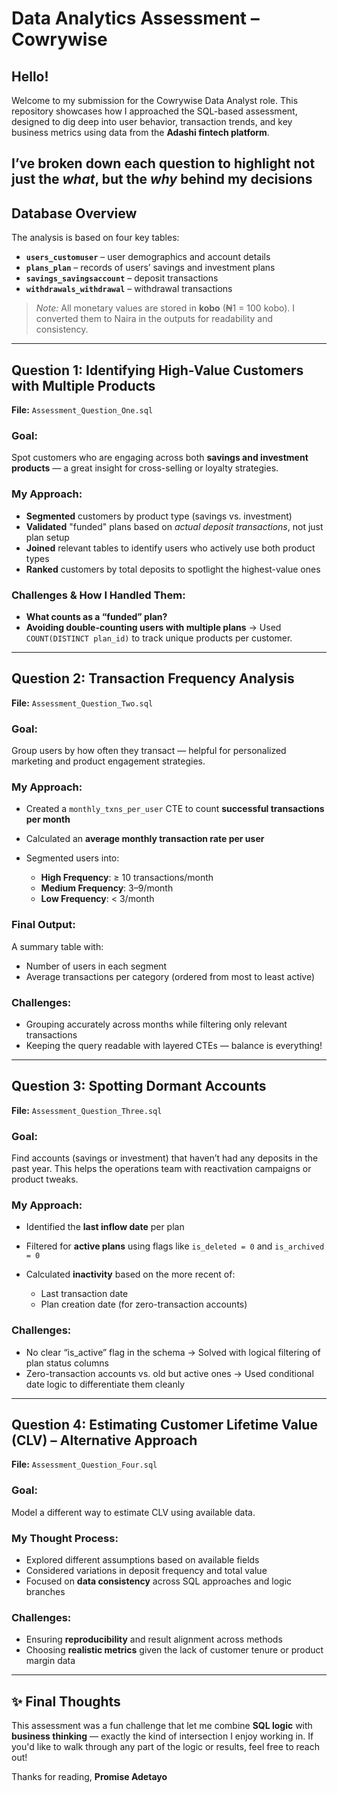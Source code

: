 
#  Data Analytics Assessment – Cowrywise

##  Hello!

Welcome to my submission for the Cowrywise Data Analyst role. This repository showcases how I approached the SQL-based assessment, designed to dig deep into user behavior, transaction trends, and key business metrics using data from the **Adashi fintech platform**.

I’ve broken down each question to highlight not just the *what*, but the *why* behind my decisions 
---

## Database Overview

The analysis is based on four key tables:

* **`users_customuser`** – user demographics and account details
* **`plans_plan`** – records of users’ savings and investment plans
* **`savings_savingsaccount`** – deposit transactions
* **`withdrawals_withdrawal`** – withdrawal transactions

>  *Note:* All monetary values are stored in **kobo** (₦1 = 100 kobo). I converted them to Naira in the outputs for readability and consistency.

---

##  Question 1: Identifying High-Value Customers with Multiple Products

**File:** `Assessment_Question_One.sql`

###  Goal:

Spot customers who are engaging across both **savings and investment products** — a great insight for cross-selling or loyalty strategies.

###  My Approach:

* **Segmented** customers by product type (savings vs. investment)
* **Validated** "funded" plans based on *actual deposit transactions*, not just plan setup
* **Joined** relevant tables to identify users who actively use both product types
* **Ranked** customers by total deposits to spotlight the highest-value ones

### Challenges & How I Handled Them:

* **What counts as a “funded” plan?**
* **Avoiding double-counting users with multiple plans**
  → Used `COUNT(DISTINCT plan_id)` to track unique products per customer.

---

## Question 2: Transaction Frequency Analysis

**File:** `Assessment_Question_Two.sql`

###  Goal:

Group users by how often they transact — helpful for personalized marketing and product engagement strategies.

###  My Approach:

* Created a `monthly_txns_per_user` CTE to count **successful transactions per month**
* Calculated an **average monthly transaction rate per user**
* Segmented users into:

  * **High Frequency**: ≥ 10 transactions/month
  * **Medium Frequency**: 3–9/month
  * **Low Frequency**: < 3/month

### Final Output:

A summary table with:

* Number of users in each segment
* Average transactions per category (ordered from most to least active)

###  Challenges:

* Grouping accurately across months while filtering only relevant transactions
* Keeping the query readable with layered CTEs — balance is everything!

---

## Question 3: Spotting Dormant Accounts

**File:** `Assessment_Question_Three.sql`

###  Goal:

Find accounts (savings or investment) that haven’t had any deposits in the past year. This helps the operations team with reactivation campaigns or product tweaks.

###  My Approach:

* Identified the **last inflow date** per plan
* Filtered for **active plans** using flags like `is_deleted = 0` and `is_archived = 0`
* Calculated **inactivity** based on the more recent of:

  * Last transaction date
  * Plan creation date (for zero-transaction accounts)

###  Challenges:

* No clear “is\_active” flag in the schema
  → Solved with logical filtering of plan status columns
* Zero-transaction accounts vs. old but active ones
  → Used conditional date logic to differentiate them cleanly

---

## Question 4: Estimating Customer Lifetime Value (CLV) – Alternative Approach

**File:** `Assessment_Question_Four.sql`

### Goal:

Model a different way to estimate CLV using available data.

### My Thought Process:

* Explored different assumptions based on available fields
* Considered variations in deposit frequency and total value
* Focused on **data consistency** across SQL approaches and logic branches

### Challenges:

* Ensuring **reproducibility** and result alignment across methods
* Choosing **realistic metrics** given the lack of customer tenure or product margin data

---

## ✨ Final Thoughts

This assessment was a fun challenge that let me combine **SQL logic** with **business thinking** — exactly the kind of intersection I enjoy working in. If you'd like to walk through any part of the logic or results, feel free to reach out!

Thanks for reading,
**Promise Adetayo**




